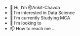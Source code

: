 - 👋 Hi, I’m @Ankit-Chavda
- 👀 I’m interested in Data Science
- 🌱 I’m currently Studying MCA
- 💞️ I’m looking to
- 📫 How to reach me ...

<!---
Ankit-Chavda/Ankit-Chavda is a ✨ special ✨ repository because its `README.md` (this file) appears on your GitHub profile.
You can click the Preview link to take a look at your changes.
--->
